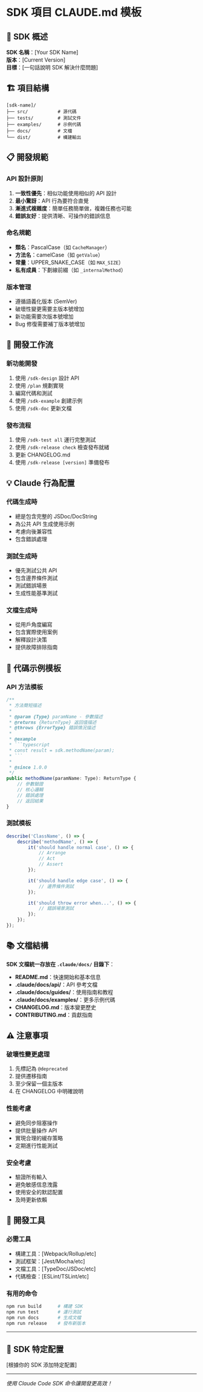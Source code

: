 # SDK 項目 CLAUDE.md 模板

<!-- 
這是專為 SDK/Library 開發設計的 CLAUDE.md 模板
根據你的 SDK 特性調整內容
-->

## 🎯 SDK 概述

**SDK 名稱**：[Your SDK Name]  
**版本**：[Current Version]  
**目標**：[一句話說明 SDK 解決什麼問題]

## 🏗️ 項目結構

```
[sdk-name]/
├── src/           # 源代碼
├── tests/         # 測試文件
├── examples/      # 示例代碼
├── docs/          # 文檔
└── dist/          # 構建輸出
```

## 📋 開發規範

### API 設計原則
1. **一致性優先**：相似功能使用相似的 API 設計
2. **最小驚訝**：API 行為要符合直覺
3. **漸進式複雜度**：簡單任務簡單做，複雜任務也可能
4. **錯誤友好**：提供清晰、可操作的錯誤信息

### 命名規範
- **類名**：PascalCase（如 `CacheManager`）
- **方法名**：camelCase（如 `getValue`）
- **常量**：UPPER_SNAKE_CASE（如 `MAX_SIZE`）
- **私有成員**：下劃線前綴（如 `_internalMethod`）

### 版本管理
- 遵循語義化版本 (SemVer)
- 破壞性變更需要主版本號增加
- 新功能需要次版本號增加
- Bug 修復需要補丁版本號增加

## 🔄 開發工作流

### 新功能開發
1. 使用 `/sdk-design` 設計 API
2. 使用 `/plan` 規劃實現
3. 編寫代碼和測試
4. 使用 `/sdk-example` 創建示例
5. 使用 `/sdk-doc` 更新文檔

### 發布流程
1. 使用 `/sdk-test all` 運行完整測試
2. 使用 `/sdk-release check` 檢查發布就緒
3. 更新 CHANGELOG.md
4. 使用 `/sdk-release [version]` 準備發布

## 💡 Claude 行為配置

### 代碼生成時
- 總是包含完整的 JSDoc/DocString
- 為公共 API 生成使用示例
- 考慮向後兼容性
- 包含錯誤處理

### 測試生成時
- 優先測試公共 API
- 包含邊界條件測試
- 測試錯誤場景
- 生成性能基準測試

### 文檔生成時
- 從用戶角度編寫
- 包含實際使用案例
- 解釋設計決策
- 提供故障排除指南

## 🎨 代碼示例模板

### API 方法模板
```typescript
/**
 * 方法簡短描述
 * 
 * @param {Type} paramName - 參數描述
 * @returns {ReturnType} 返回值描述
 * @throws {ErrorType} 錯誤情況描述
 * 
 * @example
 * ```typescript
 * const result = sdk.methodName(param);
 * ```
 * 
 * @since 1.0.0
 */
public methodName(paramName: Type): ReturnType {
    // 參數驗證
    // 核心邏輯
    // 錯誤處理
    // 返回結果
}
```

### 測試模板
```typescript
describe('ClassName', () => {
    describe('methodName', () => {
        it('should handle normal case', () => {
            // Arrange
            // Act
            // Assert
        });

        it('should handle edge case', () => {
            // 邊界條件測試
        });

        it('should throw error when...', () => {
            // 錯誤場景測試
        });
    });
});
```

## 📚 文檔結構

**SDK 文檔統一存放在 `.claude/docs/` 目錄下**：

- **README.md**：快速開始和基本信息
- **.claude/docs/api/**：API 參考文檔
- **.claude/docs/guides/**：使用指南和教程
- **.claude/docs/examples/**：更多示例代碼
- **CHANGELOG.md**：版本變更歷史
- **CONTRIBUTING.md**：貢獻指南

## ⚠️ 注意事項

### 破壞性變更處理
1. 先標記為 `@deprecated`
2. 提供遷移指南
3. 至少保留一個主版本
4. 在 CHANGELOG 中明確說明

### 性能考慮
- 避免同步阻塞操作
- 提供批量操作 API
- 實現合理的緩存策略
- 定期進行性能測試

### 安全考慮
- 驗證所有輸入
- 避免敏感信息洩露
- 使用安全的默認配置
- 及時更新依賴

## 🔧 開發工具

### 必需工具
- 構建工具：[Webpack/Rollup/etc]
- 測試框架：[Jest/Mocha/etc]
- 文檔工具：[TypeDoc/JSDoc/etc]
- 代碼檢查：[ESLint/TSLint/etc]

### 有用的命令
```bash
npm run build      # 構建 SDK
npm run test       # 運行測試
npm run docs       # 生成文檔
npm run release    # 發布新版本
```

---

<!-- SDK 特定配置區域 -->
## 🎯 SDK 特定配置

[根據你的 SDK 添加特定配置]

---

*使用 Claude Code SDK 命令讓開發更高效！*